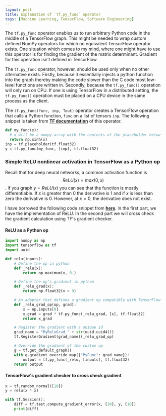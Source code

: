 ```yaml
---
layout: post
title: Explanation of `tf.py_func` operator 
tags: [Machine Learning, TensorFlow, Software Engineering]
---
```


The `tf.py_func` operator enables us to run arbitrary Python code in the middle of a TensorFlow graph. This might be needed to wrap custom defined NumPy operators for which no equivalent TensorFlow operator exists. One situation which comes to my mind, where one might have to use this operator is for finding the gradient of the matrix determinant. Gradient for this operation isn't defined in TensorFlow. 

The `tf.py_func` operator, however, should be used only when no other alternative exists. Firstly, because it essentially injects a python function into the graph thereby making the code slower than the C code most low-level functions are written in. Secondly, because the `tf.py_func()` operation will only run on CPU. If one is using TensorFlow in a distributed setting, the `tf.py_func()` operation must be placed on a CPU device in the same process as the client.

The `tf.py_func(func, inp, Tout)` operator creates a TensorFlow operation that calls a Python function, `func` on a list of tensors `inp`. The following snippet is taken from __[TF documentation](https://www.tensorflow.org/api_docs/python/tf/py_func)__ of this operator.

```python
def my_func(x):
  # x will be a numpy array with the contents of the placeholder below
  return np.sinh(x)
inp = tf.placeholder(tf.float32)
y = tf.py_func(my_func, [inp], tf.float32)
```

### Simple ReLU nonlinear activation in TensorFlow as a Python op
Recall that for deep neural networks, a common activation function is $$ReLU(x) = max(0, x)$$. If you graph $y = ReLU(x)$ you can see that the function is mostly differentiable. If $x$ is greater than 0 the derivative is 1 and if $x$ is less than zero the derivative is 0. However, at $x = 0$, the derivative does not exist.

I have borrowed the following code snippet from __[here](https://github.com/vahidk/EffectiveTensorflow#python_ops)__. In the first part, we have the implementation of ReLU. In the second part we will cross check the gradient calculation using TF's gradient checker. 

#### ReLU as a Python op

```python
import numpy as np
import tensorflow as tf
import uuid

def relu(inputs):
    # Define the op in python
    def _relu(x):
        return np.maximum(x, 0.)

    # Define the op's gradient in python
    def _relu_grad(x):
        return np.float32(x > 0)

    # An adapter that defines a gradient op compatible with TensorFlow
    def _relu_grad_op(op, grad):
        x = op.inputs[0]
        x_grad = grad * tf.py_func(_relu_grad, [x], tf.float32)
        return x_grad

    # Register the gradient with a unique id
    grad_name = "MyReluGrad_" + str(uuid.uuid4())
    tf.RegisterGradient(grad_name)(_relu_grad_op)

    # Override the gradient of the custom op
    g = tf.get_default_graph()
    with g.gradient_override_map({"PyFunc": grad_name}):
        output = tf.py_func(_relu, [inputs], tf.float32)
    return output
```

#### TensorFlow's gradient checker to cross check gradient
```python
x = tf.random_normal([10])
y = relu(x * x)

with tf.Session():
    diff = tf.test.compute_gradient_error(x, [10], y, [10])
    print(diff)
```







